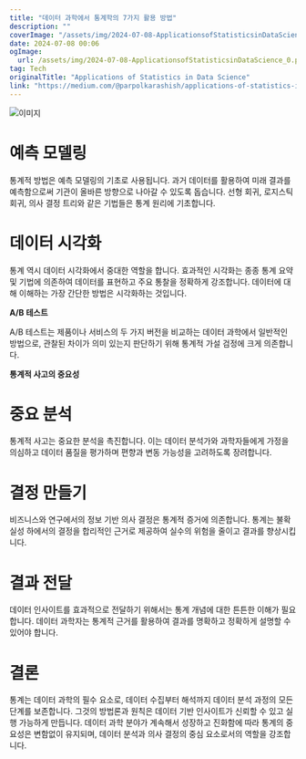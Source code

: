 ```yaml
---
title: "데이터 과학에서 통계학의 7가지 활용 방법"
description: ""
coverImage: "/assets/img/2024-07-08-ApplicationsofStatisticsinDataScience_0.png"
date: 2024-07-08 00:06
ogImage: 
  url: /assets/img/2024-07-08-ApplicationsofStatisticsinDataScience_0.png
tag: Tech
originalTitle: "Applications of Statistics in Data Science"
link: "https://medium.com/@parpolkarashish/applications-of-statistics-in-data-science-aaf831a46578"
---
```



![이미지](/assets/img/2024-07-08-ApplicationsofStatisticsinDataScience_0.png)

# 예측 모델링

통계적 방법은 예측 모델링의 기초로 사용됩니다. 과거 데이터를 활용하여 미래 결과를 예측함으로써 기관이 올바른 방향으로 나아갈 수 있도록 돕습니다. 선형 회귀, 로지스틱 회귀, 의사 결정 트리와 같은 기법들은 통계 원리에 기초합니다.

# 데이터 시각화

<div class="content-ad"></div>

통계 역시 데이터 시각화에서 중대한 역할을 합니다. 효과적인 시각화는 종종 통계 요약 및 기법에 의존하여 데이터를 표현하고 주요 통찰을 정확하게 강조합니다. 데이터에 대해 이해하는 가장 간단한 방법은 시각화하는 것입니다.

**A/B 테스트**

A/B 테스트는 제품이나 서비스의 두 가지 버전을 비교하는 데이터 과학에서 일반적인 방법으로, 관찰된 차이가 의미 있는지 판단하기 위해 통계적 가설 검정에 크게 의존합니다.

**통계적 사고의 중요성**

<div class="content-ad"></div>

# 중요 분석

통계적 사고는 중요한 분석을 촉진합니다. 이는 데이터 분석가와 과학자들에게 가정을 의심하고 데이터 품질을 평가하며 편향과 변동 가능성을 고려하도록 장려합니다.

# 결정 만들기

비즈니스와 연구에서의 정보 기반 의사 결정은 통계적 증거에 의존합니다. 통계는 불확실성 하에서의 결정을 합리적인 근거로 제공하여 실수의 위험을 줄이고 결과를 향상시킵니다.

<div class="content-ad"></div>

# 결과 전달

데이터 인사이트를 효과적으로 전달하기 위해서는 통계 개념에 대한 튼튼한 이해가 필요합니다. 데이터 과학자는 통계적 근거를 활용하여 결과를 명확하고 정확하게 설명할 수 있어야 합니다.

# 결론

통계는 데이터 과학의 필수 요소로, 데이터 수집부터 해석까지 데이터 분석 과정의 모든 단계를 보존합니다. 그것의 방법론과 원칙은 데이터 기반 인사이트가 신뢰할 수 있고 실행 가능하게 만듭니다. 데이터 과학 분야가 계속해서 성장하고 진화함에 따라 통계의 중요성은 변함없이 유지되며, 데이터 분석과 의사 결정의 중심 요소로서의 역할을 강조합니다.